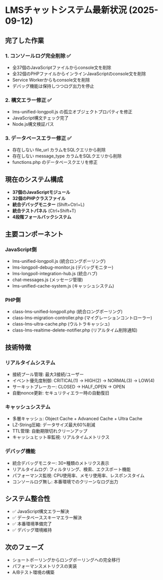 # LMSチャットシステム最新状況 (2025-09-12)

## 完了した作業
### 1. コンソールログ完全削除 ✅
- 全37個のJavaScriptファイルからconsole文を削除
- 全32個のPHPファイルからインラインJavaScriptのconsole文を削除
- Service Workerからもconsole文を削除
- デバッグ機能は保持しつつログ出力を停止

### 2. 構文エラー修正 ✅
- lms-unified-longpoll.js の孤立オブジェクトプロパティを修正
- JavaScript構文チェック完了
- Node.js構文検証パス

### 3. データベースエラー修正 ✅
- 存在しない file_url カラムをSQLクエリから削除
- 存在しない message_type カラムをSQLクエリから削除
- functions.php のデータベースクエリを修正

## 現在のシステム構成
- **37個のJavaScriptモジュール**
- **32個のPHPクラスファイル**
- **統合デバッグモニター** (Shift+Ctrl+L)
- **統合テストパネル** (Ctrl+Shift+T)
- **4段階フォールバックシステム**

## 主要コンポーネント
### JavaScript側
- lms-unified-longpoll.js (統合ロングポーリング)
- lms-longpoll-debug-monitor.js (デバッグモニター)
- lms-longpoll-integration-hub.js (統合ハブ)
- chat-messages.js (メッセージ管理)
- lms-unified-cache-system.js (キャッシュシステム)

### PHP側
- class-lms-unified-longpoll.php (統合ロングポーリング)
- class-lms-migration-controller.php (マイグレーションコントローラー)
- class-lms-ultra-cache.php (ウルトラキャッシュ)
- class-lms-realtime-delete-notifier.php (リアルタイム削除通知)

## 技術特徴
### リアルタイムシステム
- 接続プール管理: 最大3接続/ユーザー
- イベント優先度制御: CRITICAL(1) → HIGH(2) → NORMAL(3) → LOW(4)
- サーキットブレーカー: CLOSED → HALF_OPEN → OPEN
- 自動nonce更新: セキュリティエラー時の自動復旧

### キャッシュシステム
- 多層キャッシュ: Object Cache + Advanced Cache + Ultra Cache
- LZ-String圧縮: データサイズ最大60%削減
- TTL管理: 自動期限切れクリーンアップ
- キャッシュヒット率監視: リアルタイムメトリクス

### デバッグ機能
- 統合デバッグモニター: 30+種類のメトリクス表示
- リアルタイムログ: フィルタリング、検索、エクスポート機能
- パフォーマンス監視: CPU使用率、メモリ使用率、レスポンスタイム
- コンソールログ無し: 本番環境でのクリーンなログ出力

## システム整合性
- ✅ JavaScript構文エラー解決
- ✅ データベーススキーマエラー解決
- ✅ 本番環境準備完了
- ✅ デバッグ環境維持

## 次のフェーズ
- ショートポーリングからロングポーリングへの完全移行
- パフォーマンスメトリクスの実装
- A/Bテスト環境の構築